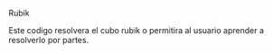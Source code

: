 Rubik

Este codigo resolvera el cubo rubik o permitira al usuario aprender a resolverlo por partes.
